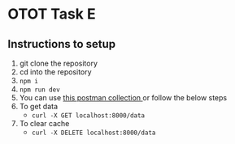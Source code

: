 # OTOT Task E

## Instructions to setup

1. git clone the repository
1. cd into the repository
1. `npm i`
1. `npm run dev`
1. You can use [this postman collection ](https://www.getpostman.com/collections/94657e408cd50ca97433) or follow the below steps
1. To get data
   - `curl -X GET localhost:8000/data`
1. To clear cache
   - `curl -X DELETE localhost:8000/data`
